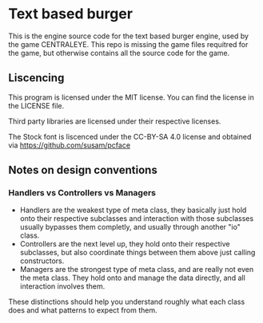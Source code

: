 # Text based burger
This is the engine source code for the text based burger engine, used by the game CENTRALEYE. This repo is missing the game files requitred for the game, but otherwise contains all the source code for the game.

## Liscencing
This program is licensed under the MIT license. You can find the license in the LICENSE file.

Third party libraries are licensed under their respective licenses.

The Stock font is liscenced under the CC-BY-SA 4.0 license and obtained via https://github.com/susam/pcface

## Notes on design conventions
### Handlers vs Controllers vs Managers
- Handlers are the weakest type of meta class, they basically just hold onto their respective subclasses and interaction with those subclasses usually bypasses them completly, and usually through another "io" class.
- Controllers are the next level up, they hold onto their respective subclasses, but also coordinate things between them above just calling constructors.
- Managers are the strongest type of meta class, and are really not even the meta class. They hold onto and manage the data directly, and all interaction involves them.

These distinctions should help you understand roughly what each class does and what patterns to expect from them.